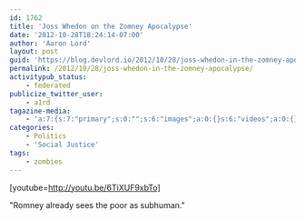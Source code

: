 ```yaml
---
id: 1762
title: 'Joss Whedon on the Zomney Apocalypse'
date: '2012-10-28T18:24:14-07:00'
author: 'Aaron Lord'
layout: post
guid: 'https://blog.devlord.io/2012/10/28/joss-whedon-in-the-zomney-apocalypse/'
permalink: /2012/10/28/joss-whedon-in-the-zomney-apocalypse/
activitypub_status:
    - federated
publicize_twitter_user:
    - a1rd
tagazine-media:
    - 'a:7:{s:7:"primary";s:0:"";s:6:"images";a:0:{}s:6:"videos";a:0:{}s:11:"image_count";i:0;s:6:"author";s:8:"28099389";s:7:"blog_id";s:8:"28571045";s:9:"mod_stamp";s:19:"2012-10-29 02:24:35";}'
categories:
    - Politics
    - 'Social Justice'
tags:
    - zombies
---
```


[youtube=http://youtu.be/6TiXUF9xbTo]

"Romney already sees the poor as subhuman."